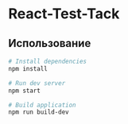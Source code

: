 # React-Test-Tack

## Использование
```sh
# Install dependencies
npm install
```

```sh
# Run dev server
npm start
```

```sh
# Build application
npm run build-dev
```